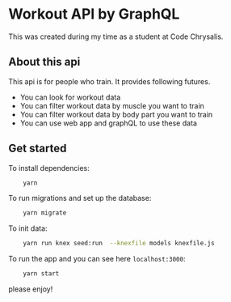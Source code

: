 # Workout API by GraphQL

This was created during my time as a student at Code Chrysalis.

## About this api

This api is for people who train. It provides following futures.

- You can look for workout data
- You can filter workout data by muscle you want to train
- You can filter workout data by body part you want to train
- You can use web app and graphQL to use these data

## Get started

To install dependencies:

```bash
    yarn
```

To run migrations and set up the database:

```bash
    yarn migrate
```

To init data:

```bash
    yarn run knex seed:run  --knexfile models knexfile.js
```

To run the app and you can see here `localhost:3000`:

```bash
    yarn start
```

please enjoy!
